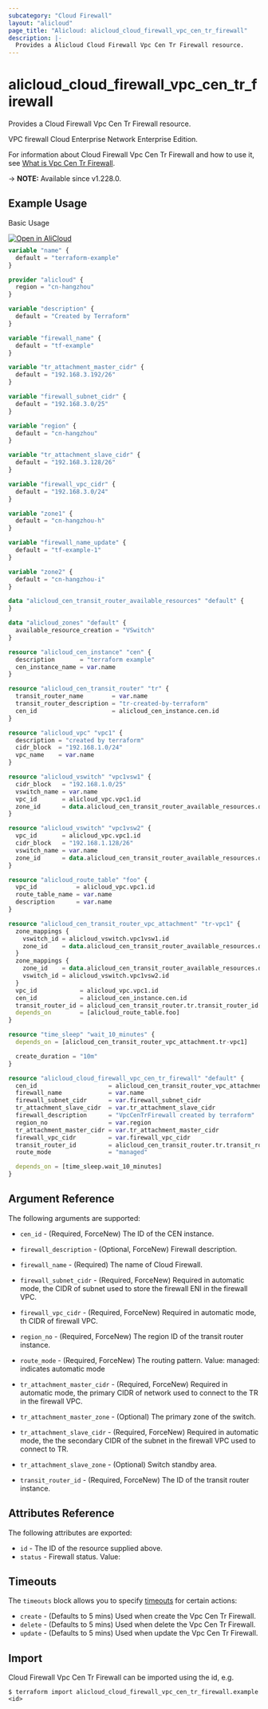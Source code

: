 ```yaml
---
subcategory: "Cloud Firewall"
layout: "alicloud"
page_title: "Alicloud: alicloud_cloud_firewall_vpc_cen_tr_firewall"
description: |-
  Provides a Alicloud Cloud Firewall Vpc Cen Tr Firewall resource.
---
```


# alicloud_cloud_firewall_vpc_cen_tr_firewall

Provides a Cloud Firewall Vpc Cen Tr Firewall resource.

VPC firewall Cloud Enterprise Network Enterprise Edition.

For information about Cloud Firewall Vpc Cen Tr Firewall and how to use it, see [What is Vpc Cen Tr Firewall](https://www.alibabacloud.com/help/en/cloud-firewall/cloudfirewall/developer-reference/api-cloudfw-2017-12-07-createtrfirewallv2).

-> **NOTE:** Available since v1.228.0.

## Example Usage

Basic Usage

<div style="display: block;margin-bottom: 40px;"><div class="oics-button" style="float: right;position: absolute;margin-bottom: 10px;">
  <a href="https://api.aliyun.com/terraform?resource=alicloud_cloud_firewall_vpc_cen_tr_firewall&exampleId=37a1e48f-5e2b-3aa6-5c58-4d9edb62f71ef8f83c50&activeTab=example&spm=docs.r.cloud_firewall_vpc_cen_tr_firewall.0.37a1e48f5e&intl_lang=EN_US" target="_blank">
    <img alt="Open in AliCloud" src="https://img.alicdn.com/imgextra/i1/O1CN01hjjqXv1uYUlY56FyX_!!6000000006049-55-tps-254-36.svg" style="max-height: 44px; max-width: 100%;">
  </a>
</div></div>

```terraform
variable "name" {
  default = "terraform-example"
}

provider "alicloud" {
  region = "cn-hangzhou"
}

variable "description" {
  default = "Created by Terraform"
}

variable "firewall_name" {
  default = "tf-example"
}

variable "tr_attachment_master_cidr" {
  default = "192.168.3.192/26"
}

variable "firewall_subnet_cidr" {
  default = "192.168.3.0/25"
}

variable "region" {
  default = "cn-hangzhou"
}

variable "tr_attachment_slave_cidr" {
  default = "192.168.3.128/26"
}

variable "firewall_vpc_cidr" {
  default = "192.168.3.0/24"
}

variable "zone1" {
  default = "cn-hangzhou-h"
}

variable "firewall_name_update" {
  default = "tf-example-1"
}

variable "zone2" {
  default = "cn-hangzhou-i"
}

data "alicloud_cen_transit_router_available_resources" "default" {
}

data "alicloud_zones" "default" {
  available_resource_creation = "VSwitch"
}

resource "alicloud_cen_instance" "cen" {
  description       = "terraform example"
  cen_instance_name = var.name
}

resource "alicloud_cen_transit_router" "tr" {
  transit_router_name        = var.name
  transit_router_description = "tr-created-by-terraform"
  cen_id                     = alicloud_cen_instance.cen.id
}

resource "alicloud_vpc" "vpc1" {
  description = "created by terraform"
  cidr_block  = "192.168.1.0/24"
  vpc_name    = var.name
}

resource "alicloud_vswitch" "vpc1vsw1" {
  cidr_block   = "192.168.1.0/25"
  vswitch_name = var.name
  vpc_id       = alicloud_vpc.vpc1.id
  zone_id      = data.alicloud_cen_transit_router_available_resources.default.resources[0].master_zones[1]
}

resource "alicloud_vswitch" "vpc1vsw2" {
  vpc_id       = alicloud_vpc.vpc1.id
  cidr_block   = "192.168.1.128/26"
  vswitch_name = var.name
  zone_id      = data.alicloud_cen_transit_router_available_resources.default.resources[0].master_zones[2]
}

resource "alicloud_route_table" "foo" {
  vpc_id           = alicloud_vpc.vpc1.id
  route_table_name = var.name
  description      = var.name
}

resource "alicloud_cen_transit_router_vpc_attachment" "tr-vpc1" {
  zone_mappings {
    vswitch_id = alicloud_vswitch.vpc1vsw1.id
    zone_id    = data.alicloud_cen_transit_router_available_resources.default.resources[0].master_zones[1]
  }
  zone_mappings {
    zone_id    = data.alicloud_cen_transit_router_available_resources.default.resources[0].master_zones[2]
    vswitch_id = alicloud_vswitch.vpc1vsw2.id
  }
  vpc_id            = alicloud_vpc.vpc1.id
  cen_id            = alicloud_cen_instance.cen.id
  transit_router_id = alicloud_cen_transit_router.tr.transit_router_id
  depends_on        = [alicloud_route_table.foo]
}

resource "time_sleep" "wait_10_minutes" {
  depends_on = [alicloud_cen_transit_router_vpc_attachment.tr-vpc1]

  create_duration = "10m"
}

resource "alicloud_cloud_firewall_vpc_cen_tr_firewall" "default" {
  cen_id                    = alicloud_cen_transit_router_vpc_attachment.tr-vpc1.cen_id
  firewall_name             = var.name
  firewall_subnet_cidr      = var.firewall_subnet_cidr
  tr_attachment_slave_cidr  = var.tr_attachment_slave_cidr
  firewall_description      = "VpcCenTrFirewall created by terraform"
  region_no                 = var.region
  tr_attachment_master_cidr = var.tr_attachment_master_cidr
  firewall_vpc_cidr         = var.firewall_vpc_cidr
  transit_router_id         = alicloud_cen_transit_router.tr.transit_router_id
  route_mode                = "managed"

  depends_on = [time_sleep.wait_10_minutes]
}
```

## Argument Reference

The following arguments are supported:
* `cen_id` - (Required, ForceNew) The ID of the CEN instance.
* `firewall_description` - (Optional, ForceNew) Firewall description.
* `firewall_name` - (Required) The name of Cloud Firewall.
* `firewall_subnet_cidr` - (Required, ForceNew) Required in automatic mode, the CIDR of subnet used to store the firewall ENI in the firewall VPC.
* `firewall_vpc_cidr` - (Required, ForceNew) Required in automatic mode,  th CIDR of firewall VPC.
* `region_no` - (Required, ForceNew) The region ID of the transit router instance.
* `route_mode` - (Required, ForceNew) The routing pattern. Value: managed: indicates automatic mode

* `tr_attachment_master_cidr` - (Required, ForceNew) Required in automatic mode, the primary CIDR of network used to connect to the TR in the firewall VPC.
* `tr_attachment_master_zone` - (Optional) The primary zone of the switch.

* `tr_attachment_slave_cidr` - (Required, ForceNew) Required in automatic mode, the the secondary CIDR of the subnet in the firewall VPC used to connect to TR.
* `tr_attachment_slave_zone` - (Optional) Switch standby area.

* `transit_router_id` - (Required, ForceNew) The ID of the transit router instance.

## Attributes Reference

The following attributes are exported:
* `id` - The ID of the resource supplied above.
* `status` - Firewall status. Value:

## Timeouts

The `timeouts` block allows you to specify [timeouts](https://developer.hashicorp.com/terraform/language/resources/syntax#operation-timeouts) for certain actions:
* `create` - (Defaults to 5 mins) Used when create the Vpc Cen Tr Firewall.
* `delete` - (Defaults to 5 mins) Used when delete the Vpc Cen Tr Firewall.
* `update` - (Defaults to 5 mins) Used when update the Vpc Cen Tr Firewall.

## Import

Cloud Firewall Vpc Cen Tr Firewall can be imported using the id, e.g.

```shell
$ terraform import alicloud_cloud_firewall_vpc_cen_tr_firewall.example <id>
```
